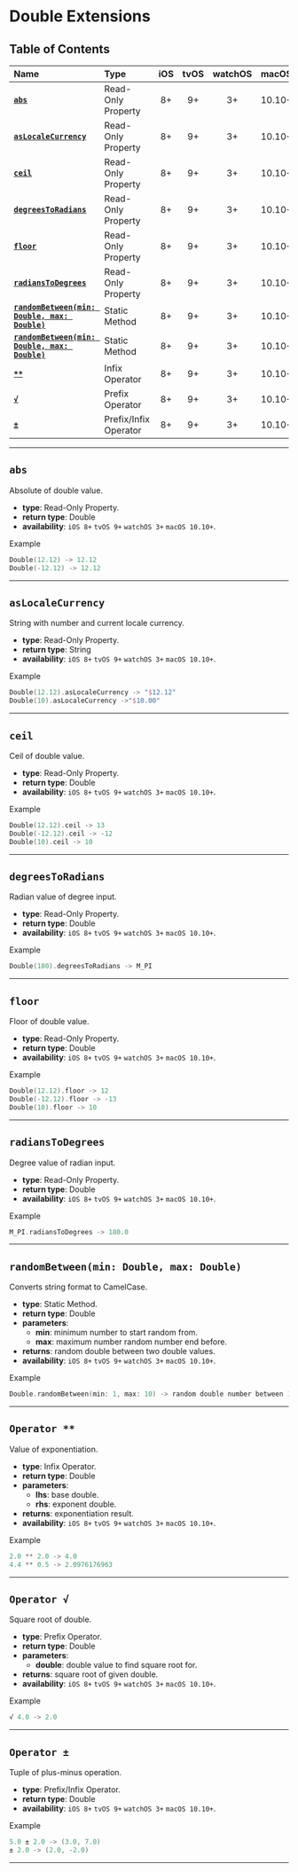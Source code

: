# Double Extensions


## Table of Contents

| Name | Type | iOS | tvOS | watchOS | macOS |
|:--- | :--- | :---: | :---: | :---: | :---: |
| [**`abs`**](#abs) | Read-Only Property | 8+ | 9+ | 3+ | 10.10+ |
| [**`asLocaleCurrency`**](#aslocalecurrency) | Read-Only Property | 8+ | 9+ | 3+ | 10.10+ |
| [**`ceil`**](#ceil) | Read-Only Property | 8+ | 9+ | 3+ | 10.10+ |
| [**`degreesToRadians`**](#degreestoradians) | Read-Only Property | 8+ | 9+ | 3+ | 10.10+ |
| [**`floor`**](#floor) | Read-Only Property | 8+ | 9+ | 3+ | 10.10+ |
| [**`radiansToDegrees`**](#radianstodegrees) | Read-Only Property | 8+ | 9+ | 3+ | 10.10+ |
| [**`randomBetween(min: Double, max: Double)`**](#) | Static Method | 8+ | 9+ | 3+ | 10.10+ |
| [**`randomBetween(min: Double, max: Double)`**](#randombetweenmin-double-max-double) | Static Method | 8+ | 9+ | 3+ | 10.10+ |
| [**` ** `**](#operator-) | Infix Operator | 8+ | 9+ | 3+ | 10.10+ |
| [**`√`**](#operator--1) | Prefix Operator | 8+ | 9+ | 3+ | 10.10+ |
| [**`±`**](#operator--2) | Prefix/Infix Operator | 8+ | 9+ | 3+ | 10.10+ |


---


## `abs`
Absolute of double value.

 - **type**: Read-Only Property.
 - **return type**: Double
 - **availability**: `iOS 8+` `tvOS 9+` `watchOS 3+` `macOS 10.10+`.

Example

```swift
Double(12.12) -> 12.12
Double(-12.12) -> 12.12
```


---


## `asLocaleCurrency`
String with number and current locale currency.

 - **type**: Read-Only Property.
 - **return type**: String
 - **availability**: `iOS 8+` `tvOS 9+` `watchOS 3+` `macOS 10.10+`.

Example

```swift
Double(12.12).asLocaleCurrency -> "$12.12"
Double(10).asLocaleCurrency ->"$10.00"
```


---


## `ceil`
Ceil of double value.

 - **type**: Read-Only Property.
 - **return type**: Double
 - **availability**: `iOS 8+` `tvOS 9+` `watchOS 3+` `macOS 10.10+`.

Example

```swift
Double(12.12).ceil -> 13
Double(-12.12).ceil -> -12
Double(10).ceil -> 10
```


---



## `degreesToRadians`
Radian value of degree input.

 - **type**: Read-Only Property.
 - **return type**: Double
 - **availability**: `iOS 8+` `tvOS 9+` `watchOS 3+` `macOS 10.10+`.

Example

```swift
Double(180).degreesToRadians -> M_PI
```


---


## `floor`
Floor of double value.

 - **type**: Read-Only Property.
 - **return type**: Double
 - **availability**: `iOS 8+` `tvOS 9+` `watchOS 3+` `macOS 10.10+`.

Example

```swift
Double(12.12).floor -> 12
Double(-12.12).floor -> -13
Double(10).floor -> 10
```


---


## `radiansToDegrees`
Degree value of radian input.

 - **type**: Read-Only Property.
 - **return type**: Double
 - **availability**: `iOS 8+` `tvOS 9+` `watchOS 3+` `macOS 10.10+`.

Example

```swift
M_PI.radiansToDegrees -> 180.0
```


---


## `randomBetween(min: Double, max: Double)`
Converts string format to CamelCase.

 - **type**: Static Method.
 - **return type**: Double
 - **parameters**:
 	- **min**: minimum number to start random from.
 	- **max**: maximum number random number end before.
 - **returns**: random double between two double values.
 - **availability**: `iOS 8+` `tvOS 9+` `watchOS 3+` `macOS 10.10+`.

Example

```swift
Double.randomBetween(min: 1, max: 10) -> random double number between 1 and 10
```


---


## `Operator **`
Value of exponentiation.

 - **type**: Infix Operator.
 - **return type**: Double
 - **parameters**:
 	- **lhs**: base double.
 	- **rhs**: exponent double.
 - **returns**: exponentiation result.
 - **availability**: `iOS 8+` `tvOS 9+` `watchOS 3+` `macOS 10.10+`.

Example

```swift
2.0 ** 2.0 -> 4.0
4.4 ** 0.5 -> 2.0976176963
```


---


## `Operator √`
Square root of double.

 - **type**: Prefix Operator.
 - **return type**: Double
 - **parameters**:
 	- **double**: double value to find square root for.
 - **returns**: square root of given double.
 - **availability**: `iOS 8+` `tvOS 9+` `watchOS 3+` `macOS 10.10+`.

Example

```swift
√ 4.0 -> 2.0
```


---


## `Operator ±`
Tuple of plus-minus operation.

 - **type**: Prefix/Infix Operator.
 - **return type**: Double
 - **availability**: `iOS 8+` `tvOS 9+` `watchOS 3+` `macOS 10.10+`.

Example

```swift
5.0 ± 2.0 -> (3.0, 7.0)
± 2.0 -> (2.0, -2.0)
```


---
